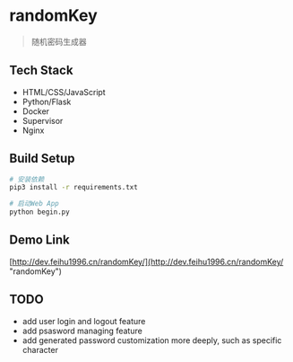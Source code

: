 # randomKey

> 随机密码生成器

## Tech Stack

- HTML/CSS/JavaScript
- Python/Flask
- Docker
- Supervisor
- Nginx

## Build Setup

```bash
# 安装依赖
pip3 install -r requirements.txt

# 启动Web App
python begin.py
```

## Demo Link

[http://dev.feihu1996.cn/randomKey/](http://dev.feihu1996.cn/randomKey/ "randomKey")

## TODO

- add user login and logout feature
- add psasword managing feature
- add generated password customization more deeply, such as specific character

